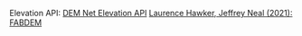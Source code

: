 Elevation API:
    [DEM Net Elevation API][ElevationApi]
    [Laurence Hawker, Jeffrey Neal (2021): FABDEM][FABDEM]


[FABDEM]: https://data.bris.ac.uk/data/dataset/25wfy0f9ukoge2gs7a5mqpq2j7
[ElevationApi]: elevationapi.com
